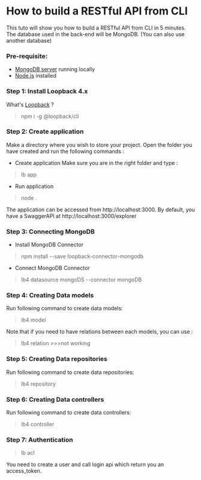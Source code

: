 # How to build a RESTful API from CLI

This tuto will show you how to build a RESTful API from CLI in 5 minutes.
The database used in the back-end will be MongoDB. (You can also use another database)

### Pre-requisite:

* [MongoDB server](https://docs.mongodb.com/manual/administration/install-community/) running locally
* [Node.js](https://nodejs.org/en/download/) installed

### Step 1: Install Loopback 4.x
What's [Loopback](https://loopback.io/doc/en/lb4/Getting-started.html) ?
> npm i -g @loopback/cli

### Step 2: Create application
Make a directory where you wish to store your project. Open the folder you have created and run the following commands :

* Create application
Make sure you are in the right folder and type :
> lb app
* Run application
> node .

The application can be accessed from http://localhost:3000.
 By default, you have a SwaggerAPI at http://localhost:3000/explorer

### Step 3: Connecting MongoDB
* Install MongoDB Connector
> npm install --save loopback-connector-mongodb
* Connect MongoDB Connector
> lb4 datasource mongoDS --connector mongoDB

### Step 4: Creating Data models
Run following command to create data models:
> lb4 model

Note that if you need to have relations between each models, you can use :
> lb4 relation >>>not working

### Step 5: Creating Data repositories
Run following command to create data repositories:
> lb4 repository

### Step 6: Creating Data controllers
Run following command to create data controllers:
> lb4 controller

### Step 7: Authentication
> lb acl

You need to create a user and call login api which return you an access_token.
